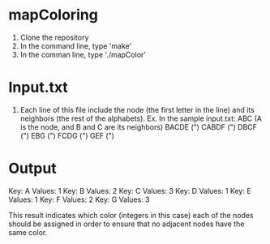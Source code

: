 # mapColoring

1. Clone the repository
2. In the command line, type 'make'
3. In the comman line, type './mapColor'

# Input.txt

1. Each line of this file include the node (the first letter in the line) and its neighbors (the rest of the alphabets).
Ex. In the sample input.txt:
ABC  (A is the node, and B and C are its neighbors)
BACDE (")
CABDF (")
DBCF (")
EBG (")
FCDG (")
GEF (")

# Output

Key: A Values: 1
Key: B Values: 2
Key: C Values: 3
Key: D Values: 1
Key: E Values: 1
Key: F Values: 2
Key: G Values: 3

This result indicates which color (integers in this case) each of the nodes should be assigned in order to ensure that no adjacent nodes have the same color.


